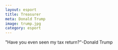 ```yaml
---
layout: esport
title: Treasurer
meta: Donald Trump
image: trump.jpg
category: esport
---
```

"Have you even seen my tax return?"-Donald Trump